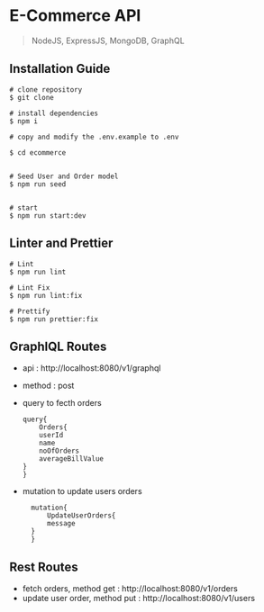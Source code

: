 # E-Commerce API

> NodeJS, ExpressJS, MongoDB, GraphQL

## Installation Guide

```
# clone repository
$ git clone

# install dependencies
$ npm i

# copy and modify the .env.example to .env

$ cd ecommerce


# Seed User and Order model
$ npm run seed


# start
$ npm run start:dev

```

## Linter and Prettier

```
# Lint
$ npm run lint

# Lint Fix
$ npm run lint:fix

# Prettify
$ npm run prettier:fix
```

## GraphlQL Routes

- api : http://localhost:8080/v1/graphql
- method : post
- query to fecth orders

  ```
  query{
      Orders{
      userId
      name
      noOfOrders
      averageBillValue
  }
  }
  ```

- mutation to update users orders

  ```
    mutation{
        UpdateUserOrders{
        message
    }
    }
  ```

## Rest Routes

- fetch orders, method get : http://localhost:8080/v1/orders
- update user order, method put : http://localhost:8080/v1/users

